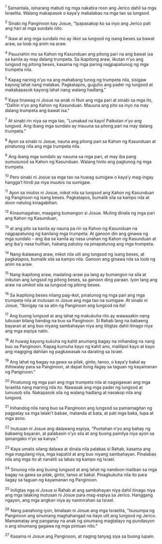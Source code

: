 <sup>1</sup>
Samantala, isinarang mabuti ng mga nakatira roon ang Jerico dahil sa mga Israelita. Walang makapasok o kayaʼy makalabas na mga tao sa lungsod. 

<sup>2</sup>
Sinabi ng Panginoon kay Josue, "Ipapasakop ko sa inyo ang Jerico pati ang hari at mga sundalo nito. 

<sup>3</sup>
Ikaw at ang mga sundalo mo ay iikot sa lungsod ng isang beses sa bawat araw, sa loob ng anim na araw. 

<sup>4</sup>
Pauunahin mo sa Kahon ng Kasunduan ang pitong pari na ang bawat isa sa kanila ay may dalang trumpeta. Sa ikapitong araw, iikutan nʼyo ang lungsod ng pitong beses, kasama ng mga paring nagpapatunog ng mga trumpeta nila. 

<sup>5</sup>
Kapag narinig nʼyo na ang mahabang tunog ng trumpeta nila, sisigaw kayong lahat nang malakas. Pagkatapos, guguho ang pader ng lungsod at makakapasok kayong lahat nang walang hadlang." 

<sup>6</sup>
Kaya tinawag ni Josue na anak ni Nun ang mga pari at sinabi sa mga ito, "Dalhin nʼyo ang Kahon ng Kasunduan. Mauuna ang pito sa inyo na may dalang trumpeta ang bawat isa." 

<sup>7</sup>
At sinabi rin niya sa mga tao, "Lumakad na kayo! Paikutan nʼyo ang lungsod. Ang ibang mga sundalo ay mauuna sa pitong pari na may dalang trumpeta." 

<sup>8</sup>
Ayon sa sinabi ni Josue, nauna ang pitong pari sa Kahon ng Kasunduan at pinatunog nila ang mga trumpeta nila. 

<sup>9</sup>
Ang ibang mga sundalo ay nauuna sa mga pari, at may iba pang sumusunod sa Kahon ng Kasunduan. Walang hinto ang pagtunog ng mga trumpeta. 

<sup>10</sup>
Pero sinabi ni Josue sa mga tao na huwag sumigaw o kayaʼy mag-ingay hanggaʼt hindi pa niya inuutos na sumigaw. 

<sup>11</sup>
Ayon sa iniutos ni Josue, inikot nila sa lungsod ang Kahon ng Kasunduan ng Panginoon ng isang beses. Pagkatapos, bumalik sila sa kampo nila at doon natulog kinagabihan. 

<sup>12</sup>
Kinaumagahan, maagang bumangon si Josue. Muling dinala ng mga pari ang Kahon ng Kasunduan, 

<sup>13</sup>
at ang pito sa kanila ay nauna pa rin sa Kahon ng Kasunduan na nagpapatunog ng kanilang mga trumpeta. At ganoon din ang ginawa ng mga sundalo – ang iba sa kanila ay nasa unahan ng Kahon ng Kasunduan at ang ibaʼy nasa hulihan, habang patuloy na pinapatunog ang mga trumpeta. 

<sup>14</sup>
Nang ikalawang araw, inikot nila ulit ang lungsod ng isang beses, at pagkatapos, bumalik sila sa kampo nila. Ganoon ang ginawa nila sa loob ng anim na araw. 

<sup>15</sup>
Nang ikapitong araw, madaling-araw pa lang ay bumangon na sila at inikutan ang lungsod ng pitong beses, sa ganoon ding paraan. Iyon lang ang araw na umikot sila sa lungsod ng pitong beses. 

<sup>16</sup>
Sa ikapitong beses nilang pag-ikot, pinatunog ng mga pari ang mga trumpeta nila at inutusan ni Josue ang mga tao na sumigaw. At sinabi ni Josue, "Ibinigay na sa atin ng Panginoon ang lungsod na ito! 

<sup>17</sup>
Ang buong lungsod at ang lahat ng makukuha rito ay wawasakin nang lubusan bilang handog na buo sa Panginoon. Si Rahab lang na babaeng bayaran at ang buo niyang sambahayan niya ang ililigtas dahil itinago niya ang mga espiya natin. 

<sup>18</sup>
At huwag kayong kukuha ng kahit anumang bagay na inihandog na nang buo sa Panginoon. Kapag kumuha kayo ng kahit ano, malilipol kayo at kayo ang magiging dahilan ng pagkawasak na darating sa Israel. 

<sup>19</sup>
Ang lahat ng bagay na gawa sa pilak, ginto, tanso, o kayaʼy bakal ay ihihiwalay para sa Panginoon, at dapat itong ilagay sa taguan ng kayamanan ng Panginoon." 

<sup>20</sup>
Pinatunog ng mga pari ang mga trumpeta nila at nagsigawan ang mga Israelita nang marinig nila ito. Nawasak ang mga pader ng lungsod at lumusob sila. Nakapasok sila ng walang hadlang at nasakop nila ang lungsod. 

<sup>21</sup>
Inihandog nila nang buo sa Panginoon ang lungsod sa pamamagitan ng pagpatay sa mga lalakiʼt babae, matanda at bata, at pati mga baka, tupa at mga asno. 

<sup>22</sup>
Inutusan ni Josue ang dalawang espiya, "Puntahan nʼyo ang bahay ng babaeng bayaran, at palabasin nʼyo sila at ang buong pamilya niya ayon sa ipinangako nʼyo sa kanya." 

<sup>23</sup>
Kaya umalis silang dalawa at dinala nila palabas si Rahab, kasama ang mga magulang niya, mga kapatid at ang buo niyang sambahayan. Pinalabas nila ang mga ito at nanatili sa labas ng kampo ng Israel. 

<sup>24</sup>
Sinunog nila ang buong lungsod at ang lahat ng nandoon maliban sa mga bagay na gawa sa pilak, ginto, tanso at bakal. Pinagkukuha nila ito para ilagay sa taguan ng kayamanan ng Panginoon. 

<sup>25</sup>
Iniligtas nga ni Josue si Rahab at ang sambahayan niya dahil itinago niya ang mga lalaking inutusan ni Josue para mag-espiya sa Jerico. Hanggang ngayon, ang mga angkan niya ay naninirahan sa Israel. 

<sup>26</sup>
Nang panahong iyon, binalaan ni Josue ang mga Israelita, "Isusumpa ng Panginoon ang sinumang maghahangad na itayo ulit ang lungsod ng Jerico. Mamamatay ang panganay na anak ng sinumang magtatayo ng pundasyon o ang sinumang gagawa ng mga pintuan nito." 

<sup>27</sup>
Kasama ni Josue ang Panginoon, at naging tanyag siya sa buong lupain.